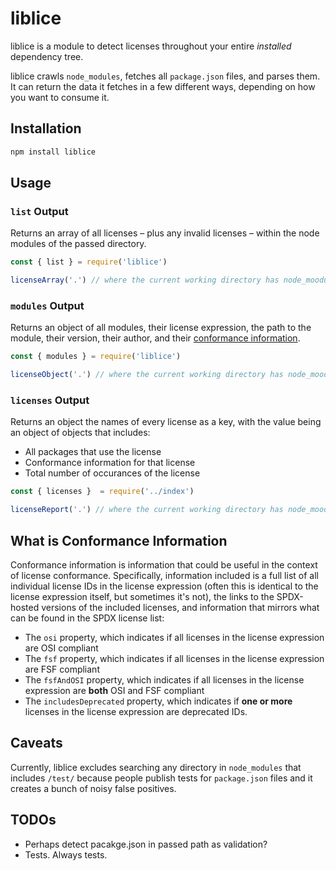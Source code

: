# liblice

liblice is a module to detect licenses throughout your entire _installed_ dependency tree.

liblice crawls `node_modules`, fetches all `package.json` files, and parses them. It can return the data it fetches in a few different ways, depending on how you want to consume it.

## Installation

```bash
npm install liblice
```

## Usage

### `list` Output

Returns an array of all licenses – plus any invalid licenses – within the node modules of the passed directory.

```js
const { list } = require('liblice')

licenseArray('.') // where the current working directory has node_moodules
```

### `modules` Output

Returns an object of all modules, their license expression, the path to the module, their version, their author, and their [conformance information](#what-is-conformance-information).

```js
const { modules } = require('liblice')

licenseObject('.') // where the current working directory has node_moodules
```

### `licenses` Output

Returns an object the names of every license as a key, with the value being an object of objects that includes:

- All packages that use the license
- Conformance information for that license
- Total number of occurances of the license

```js
const { licenses }  = require('../index')

licenseReport('.') // where the current working directory has node_moodules
```

## What is Conformance Information

Conformance information is information that could be useful in the context of license conformance. Specifically, information included is a full list of all individual license IDs in the license expression (often this is identical to the license expression itself, but sometimes it's not), the links to the SPDX-hosted versions of the included licenses, and information that mirrors what can be found in the SPDX license list:

- The `osi` property, which indicates if all licenses in the license expression are OSI compliant
- The `fsf` property, which indicates if all licenses in the license expression are FSF compliant
- The `fsfAndOSI` property, which indicates if all licenses in the license expression are **both** OSI and FSF compliant
- The `includesDeprecated` property, which indicates if **one or more** licenses in the license expression are deprecated IDs.

## Caveats

Currently, liblice excludes searching any directory in `node_modules` that includes `/test/` because people publish tests for `package.json` files and it creates a bunch of noisy false positives.

## TODOs

- Perhaps detect pacakge.json in passed path as validation?
- Tests. Always tests.
